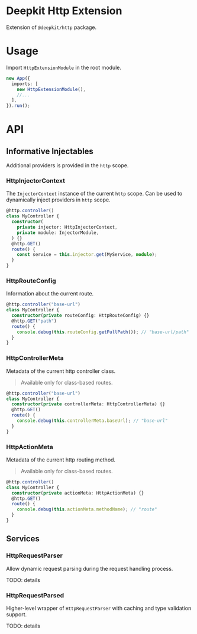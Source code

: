# Deepkit Http Extension

Extension of `@deepkit/http` package.

# Usage

Import `HttpExtensionModule` in the root module.

```ts
new App({
  imports: [
    new HttpExtensionModule(),
    //...
  ],
}).run();
```

# API

## Informative Injectables

Additional providers is provided in the `http` scope.

### HttpInjectorContext

The `InjectorContext` instance of the current `http` scope. Can be used to dynamically inject providers in `http` scope.

```ts
@http.controller()
class MyController {
  constructor(
    private injector: HttpInjectorContext,
    private module: InjectorModule,
  ) {}
  @http.GET()
  route() {
    const service = this.injector.get(MyService, module);
  }
}
```

### HttpRouteConfig

Information about the current route.

```ts
@http.controller("base-url")
class MyController {
  constructor(private routeConfig: HttpRouteConfig) {}
  @http.GET("path")
  route() {
    console.debug(this.routeConfig.getFullPath()); // "base-url/path"
  }
}
```

### HttpControllerMeta

Metadata of the current http controller class.

> Available only for class-based routes.

```ts
@http.controller("base-url")
class MyController {
  constructor(private controllerMeta: HttpControllerMeta) {}
  @http.GET()
  route() {
    console.debug(this.controllerMeta.baseUrl); // "base-url"
  }
}
```

### HttpActionMeta

Metadata of the current http routing method.

> Available only for class-based routes.

```ts
@http.controller()
class MyController {
  constructor(private actionMeta: HttpActionMeta) {}
  @http.GET()
  route() {
    console.debug(this.actionMeta.methodName); // "route"
  }
}
```

## Services

### HttpRequestParser

Allow dynamic request parsing during the request handling process.

TODO: details

### HttpRequestParsed

Higher-level wrapper of `HttpRequestParser` with caching and type validation support.

TODO: details
